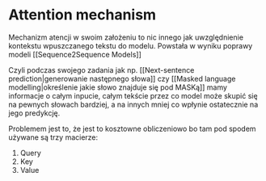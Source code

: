 # Attention mechanism

Mechanizm atencji w swoim założeniu to nic innego jak uwzględnienie kontekstu wpuszczanego tekstu do modelu. Powstała w wyniku poprawy modeli [[Sequence2Sequence Models]]


Czyli podczas swojego zadania jak np. [[Next-sentence prediction|generowanie następnego słowa]] czy [[Masked language modelling|określenie jakie słowo znajduje się pod MASKą]] mamy informacje o całym inpucie, całym tekście przez co model może skupić się na pewnych słowach bardziej, a na innych mniej co wpłynie ostatecznie na jego predykcję.

Problemem jest to, że jest to kosztowne obliczeniowo bo tam pod spodem używane są trzy macierze:

1. Query
2. Key
3. Value